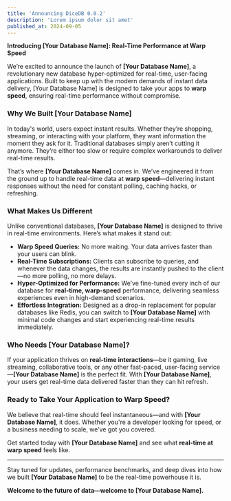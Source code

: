 ```yaml
---
title: 'Announcing DiceDB 0.0.2'
description: 'Lorem ipsum dolor sit amet'
published_at: 2024-09-05
---
```


**Introducing [Your Database Name]: Real-Time Performance at Warp Speed**

We’re excited to announce the launch of **[Your Database Name]**, a revolutionary new database hyper-optimized for real-time, user-facing applications. Built to keep up with the modern demands of instant data delivery, [Your Database Name] is designed to take your apps to **warp speed**, ensuring real-time performance without compromise.

### Why We Built [Your Database Name]
In today's world, users expect instant results. Whether they’re shopping, streaming, or interacting with your platform, they want information the moment they ask for it. Traditional databases simply aren’t cutting it anymore. They’re either too slow or require complex workarounds to deliver real-time results.

That’s where **[Your Database Name]** comes in. We’ve engineered it from the ground up to handle real-time data at **warp speed**—delivering instant responses without the need for constant polling, caching hacks, or refreshing.

### What Makes Us Different
Unlike conventional databases, **[Your Database Name]** is designed to thrive in real-time environments. Here’s what makes it stand out:

- **Warp Speed Queries:** No more waiting. Your data arrives faster than your users can blink.
- **Real-Time Subscriptions:** Clients can subscribe to queries, and whenever the data changes, the results are instantly pushed to the client—no more polling, no more delays.
- **Hyper-Optimized for Performance:** We’ve fine-tuned every inch of our database for **real-time, warp-speed** performance, delivering seamless experiences even in high-demand scenarios.
- **Effortless Integration:** Designed as a drop-in replacement for popular databases like Redis, you can switch to **[Your Database Name]** with minimal code changes and start experiencing real-time results immediately.

### Who Needs [Your Database Name]?
If your application thrives on **real-time interactions**—be it gaming, live streaming, collaborative tools, or any other fast-paced, user-facing service—**[Your Database Name]** is the perfect fit. With **[Your Database Name]**, your users get real-time data delivered faster than they can hit refresh.

### Ready to Take Your Application to Warp Speed?
We believe that real-time should feel instantaneous—and with **[Your Database Name]**, it does. Whether you're a developer looking for speed, or a business needing to scale, we’ve got you covered.

Get started today with **[Your Database Name]** and see what **real-time at warp speed** feels like.

---

Stay tuned for updates, performance benchmarks, and deep dives into how we built **[Your Database Name]** to be the real-time powerhouse it is.

**Welcome to the future of data—welcome to **[Your Database Name]**.**


